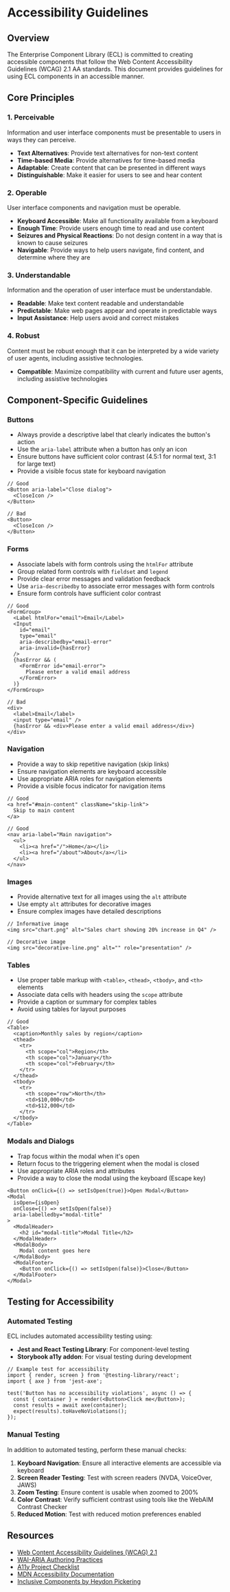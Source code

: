 # Accessibility Guidelines

## Overview

The Enterprise Component Library (ECL) is committed to creating accessible components that follow the Web Content Accessibility Guidelines (WCAG) 2.1 AA standards. This document provides guidelines for using ECL components in an accessible manner.

## Core Principles

### 1. Perceivable

Information and user interface components must be presentable to users in ways they can perceive.

- **Text Alternatives**: Provide text alternatives for non-text content
- **Time-based Media**: Provide alternatives for time-based media
- **Adaptable**: Create content that can be presented in different ways
- **Distinguishable**: Make it easier for users to see and hear content

### 2. Operable

User interface components and navigation must be operable.

- **Keyboard Accessible**: Make all functionality available from a keyboard
- **Enough Time**: Provide users enough time to read and use content
- **Seizures and Physical Reactions**: Do not design content in a way that is known to cause seizures
- **Navigable**: Provide ways to help users navigate, find content, and determine where they are

### 3. Understandable

Information and the operation of user interface must be understandable.

- **Readable**: Make text content readable and understandable
- **Predictable**: Make web pages appear and operate in predictable ways
- **Input Assistance**: Help users avoid and correct mistakes

### 4. Robust

Content must be robust enough that it can be interpreted by a wide variety of user agents, including assistive technologies.

- **Compatible**: Maximize compatibility with current and future user agents, including assistive technologies

## Component-Specific Guidelines

### Buttons

- Always provide a descriptive label that clearly indicates the button's action
- Use the `aria-label` attribute when a button has only an icon
- Ensure buttons have sufficient color contrast (4.5:1 for normal text, 3:1 for large text)
- Provide a visible focus state for keyboard navigation

```tsx
// Good
<Button aria-label="Close dialog">
  <CloseIcon />
</Button>

// Bad
<Button>
  <CloseIcon />
</Button>
```

### Forms

- Associate labels with form controls using the `htmlFor` attribute
- Group related form controls with `fieldset` and `legend`
- Provide clear error messages and validation feedback
- Use `aria-describedby` to associate error messages with form controls
- Ensure form controls have sufficient color contrast

```tsx
// Good
<FormGroup>
  <Label htmlFor="email">Email</Label>
  <Input 
    id="email" 
    type="email" 
    aria-describedby="email-error"
    aria-invalid={hasError}
  />
  {hasError && (
    <FormError id="email-error">
      Please enter a valid email address
    </FormError>
  )}
</FormGroup>

// Bad
<div>
  <label>Email</label>
  <input type="email" />
  {hasError && <div>Please enter a valid email address</div>}
</div>
```

### Navigation

- Provide a way to skip repetitive navigation (skip links)
- Ensure navigation elements are keyboard accessible
- Use appropriate ARIA roles for navigation elements
- Provide a visible focus indicator for navigation items

```tsx
// Good
<a href="#main-content" className="skip-link">
  Skip to main content
</a>

// Good
<nav aria-label="Main navigation">
  <ul>
    <li><a href="/">Home</a></li>
    <li><a href="/about">About</a></li>
  </ul>
</nav>
```

### Images

- Provide alternative text for all images using the `alt` attribute
- Use empty `alt` attributes for decorative images
- Ensure complex images have detailed descriptions

```tsx
// Informative image
<img src="chart.png" alt="Sales chart showing 20% increase in Q4" />

// Decorative image
<img src="decorative-line.png" alt="" role="presentation" />
```

### Tables

- Use proper table markup with `<table>`, `<thead>`, `<tbody>`, and `<th>` elements
- Associate data cells with headers using the `scope` attribute
- Provide a caption or summary for complex tables
- Avoid using tables for layout purposes

```tsx
// Good
<Table>
  <caption>Monthly sales by region</caption>
  <thead>
    <tr>
      <th scope="col">Region</th>
      <th scope="col">January</th>
      <th scope="col">February</th>
    </tr>
  </thead>
  <tbody>
    <tr>
      <th scope="row">North</th>
      <td>$10,000</td>
      <td>$12,000</td>
    </tr>
  </tbody>
</Table>
```

### Modals and Dialogs

- Trap focus within the modal when it's open
- Return focus to the triggering element when the modal is closed
- Use appropriate ARIA roles and attributes
- Provide a way to close the modal using the keyboard (Escape key)

```tsx
<Button onClick={() => setIsOpen(true)}>Open Modal</Button>
<Modal 
  isOpen={isOpen} 
  onClose={() => setIsOpen(false)}
  aria-labelledby="modal-title"
>
  <ModalHeader>
    <h2 id="modal-title">Modal Title</h2>
  </ModalHeader>
  <ModalBody>
    Modal content goes here
  </ModalBody>
  <ModalFooter>
    <Button onClick={() => setIsOpen(false)}>Close</Button>
  </ModalFooter>
</Modal>
```

## Testing for Accessibility

### Automated Testing

ECL includes automated accessibility testing using:

- **Jest and React Testing Library**: For component-level testing
- **Storybook a11y addon**: For visual testing during development

```tsx
// Example test for accessibility
import { render, screen } from '@testing-library/react';
import { axe } from 'jest-axe';

test('Button has no accessibility violations', async () => {
  const { container } = render(<Button>Click me</Button>);
  const results = await axe(container);
  expect(results).toHaveNoViolations();
});
```

### Manual Testing

In addition to automated testing, perform these manual checks:

1. **Keyboard Navigation**: Ensure all interactive elements are accessible via keyboard
2. **Screen Reader Testing**: Test with screen readers (NVDA, VoiceOver, JAWS)
3. **Zoom Testing**: Ensure content is usable when zoomed to 200%
4. **Color Contrast**: Verify sufficient contrast using tools like the WebAIM Contrast Checker
5. **Reduced Motion**: Test with reduced motion preferences enabled

## Resources

- [Web Content Accessibility Guidelines (WCAG) 2.1](https://www.w3.org/TR/WCAG21/)
- [WAI-ARIA Authoring Practices](https://www.w3.org/WAI/ARIA/apg/)
- [A11y Project Checklist](https://www.a11yproject.com/checklist/)
- [MDN Accessibility Documentation](https://developer.mozilla.org/en-US/docs/Web/Accessibility)
- [Inclusive Components by Heydon Pickering](https://inclusive-components.design/)

